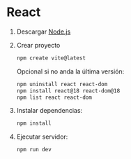# React

1. Descargar [Node.js](https://nodejs.org)

2. Crear proyecto
    ```bash
    npm create vite@latest
    ```

    Opcional si no anda la última versión:

    ```bash
    npm uninstall react react-dom
    npm install react@18 react-dom@18
    npm list react react-dom
    ```

3. Instalar dependencias:
    ```bash
    npm install
    ```

4. Ejecutar servidor:
    ```bash
    npm run dev
    ```
